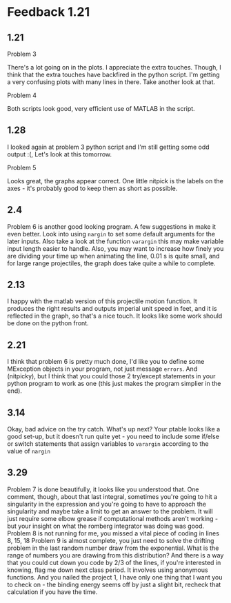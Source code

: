 # Feedback 1.21

## 1.21
Problem 3

There's a lot going on in the plots. I appreciate the extra touches. Though, I think that the extra touches have backfired in the python script. I'm getting a very confusing plots with many lines in there. Take another look at that.

Problem 4

Both scripts look good, very efficient use of MATLAB in the script.
## 1.28
I looked again at problem 3 python script and I'm still getting some odd output :(, Let's look at this tomorrow.

Problem 5 

Looks great, the graphs appear correct. One little nitpick is the labels on the axes - it's probably good to keep them as short as possible.

## 2.4
Problem 6 is another good looking program. A few suggestions in make it even better. Look into using `nargin` to set some default arguments for the later inputs. Also take a look at the function `varargin` this may make variable input length easier to handle. Also, you may want to increase how finely you are dividing your time up when animating the line, 0.01 s is quite small, and for large range projectiles, the graph does take quite a while to complete.
## 2.13
I happy with the matlab version of this projectile motion function. It produces the right results and outputs imperial unit speed in feet, and it is reflected in the graph, so that's a nice touch. It looks like some work should be done on the python front.
## 2.21
I think that problem 6 is pretty much done, I'd like you to define some MException objects in your program, not just message `errors`. And (nitpicky), but I think that you could those 2 try/except statements in your python program to work as one (this just makes the program simplier in the end).
## 3.14
Okay, bad advice on the try catch. What's up next? Your ptable looks like a good set-up, but it doesn't run quite yet - you need to include some if/else or switch statements that assign variables to `varargin` according to the value of `nargin`
## 3.29
Problem 7 is done beautifully, it looks like you understood that. One comment, though, about that last integral, sometimes you're going to hit a singularity in the expression and you're going to have to approach the singularity and maybe take a limit to get an answer to the problem. It will just require some elbow grease if computational methods aren't working - but your insight on what the romberg integrator was doing was good. 
Problem 8 is not running for me, you missed a vital piece of coding in lines 8, 15, 18
Problem 9 is almost complete, you just need to solve the drifting problem in the last random number draw from the exponential. What is the range of numbers you are drawing from this distribution? And there is a way that you could cut down you code by 2/3 of the lines, if you're interested in knowing, flag me down next class period. It involves using anonymous functions.
And you nailed the project 1, I have only one thing that I want you to check on - the binding energy seems off by just a slight bit, recheck that calculation if you have the time.
